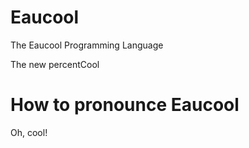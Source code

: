 # Eaucool
The Eaucool Programming Language

The new percentCool

# How to pronounce Eaucool
Oh, cool!

